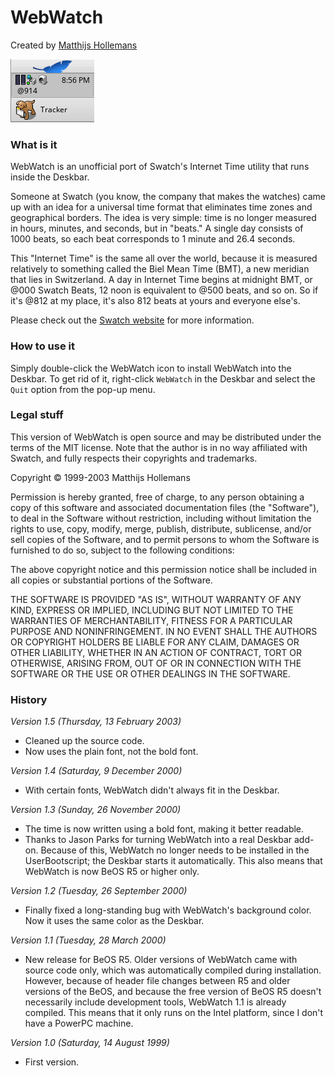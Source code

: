 ﻿
# WebWatch

Created by [Matthijs Hollemans](mailto:mahlzeit@users.sourceforge.net)

![WebWatch screenshot](WebWatch.png "WebWatch")

### What is it

WebWatch is an unofficial port of Swatch's Internet Time utility that runs inside the Deskbar.

Someone at Swatch (you know, the company that makes the watches) came up with an idea for a universal time format that eliminates time zones and geographical borders. The idea is very simple: time is no longer measured in hours, minutes, and seconds, but in "beats." A single day consists of 1000 beats, so each beat corresponds to 1 minute and 26.4 seconds.

This "Internet Time" is the same all over the world, because it is measured relatively to something called the Biel Mean Time (BMT), a new meridian that lies in Switzerland. A day in Internet Time begins at midnight BMT, or @000 Swatch Beats, 12 noon is equivalent to @500 beats, and so on. So if it's @812 at my place, it's also 812 beats at yours and everyone else's.

Please check out the [Swatch website](https://www.swatch.com/en/internet-time/application/x-vnd.Be-text_run_array) for more information.

### How to use it

Simply double-click the WebWatch icon to install WebWatch into the Deskbar.
To get rid of it, right-click `WebWatch` in the Deskbar and select the `Quit` option from the pop-up menu.

### Legal stuff

This version of WebWatch is open source and may be distributed under the terms of the MIT license. Note that the author is in no way affiliated with Swatch, and fully respects their copyrights and trademarks.

Copyright © 1999-2003 Matthijs Hollemans

Permission is hereby granted, free of charge, to any person obtaining a copy of this software and associated documentation files (the "Software"), to deal in the Software without restriction, including without limitation the rights to use, copy, modify, merge, publish, distribute, sublicense, and/or sell copies of the Software, and to permit persons to whom the Software is furnished to do so, subject to the following conditions:

The above copyright notice and this permission notice shall be included in all copies or substantial portions of the Software.

THE SOFTWARE IS PROVIDED "AS IS", WITHOUT WARRANTY OF ANY KIND, EXPRESS OR IMPLIED, INCLUDING BUT NOT LIMITED TO THE WARRANTIES OF MERCHANTABILITY, FITNESS FOR A PARTICULAR PURPOSE AND NONINFRINGEMENT. IN NO EVENT SHALL THE AUTHORS OR COPYRIGHT HOLDERS BE LIABLE FOR ANY CLAIM, DAMAGES OR OTHER LIABILITY, WHETHER IN AN ACTION OF CONTRACT, TORT OR OTHERWISE, ARISING FROM, OUT OF OR IN CONNECTION WITH THE SOFTWARE OR THE USE OR OTHER DEALINGS IN THE SOFTWARE.

### History

_Version 1.5 (Thursday, 13 February 2003)_

*   Cleaned up the source code.
*   Now uses the plain font, not the bold font.

_Version 1.4 (Saturday, 9 December 2000)_

*   With certain fonts, WebWatch didn't always fit in the Deskbar.

_Version 1.3 (Sunday, 26 November 2000)_

*   The time is now written using a bold font, making it better readable.
*   Thanks to Jason Parks for turning WebWatch into a real Deskbar add-on.
    Because of this, WebWatch no longer needs to be installed in the UserBootscript; the Deskbar starts it automatically. This also means that WebWatch is now BeOS R5 or higher only.

_Version 1.2 (Tuesday, 26 September 2000)_

*   Finally fixed a long-standing bug with WebWatch's background color. Now it uses the same color as the Deskbar.

_Version 1.1 (Tuesday, 28 March 2000)_

*   New release for BeOS R5\. Older versions of WebWatch came with source code only, which was automatically compiled during installation. However, because of header file changes between R5 and older versions of the BeOS, and because the free version of BeOS R5 doesn't necessarily include development tools, WebWatch 1.1 is already compiled. This means that it only runs on the Intel platform, since I don't have a PowerPC machine.

_Version 1.0 (Saturday, 14 August 1999)_

*   First version.

